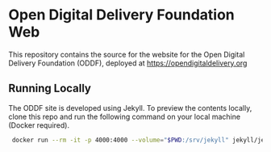 # Open Digital Delivery Foundation Web

This repository contains the source for the website for the Open Digital Delivery Foundation (ODDF), deployed at https://opendigitaldelivery.org

## Running Locally

The ODDF site is developed using Jekyll. To preview the contents locally, clone this repo and run the following command on your local machine (Docker required). 

```bash
 docker run --rm -it -p 4000:4000 --volume="$PWD:/srv/jekyll" jekyll/jekyll:3.8 jekyll serve
 ```
